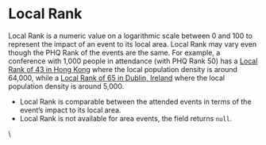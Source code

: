 # Local Rank

Local Rank is a numeric value on a logarithmic scale between 0 and 100 to represent the impact of an event to its local area. Local Rank may vary even though the PHQ Rank of the events are the same. For example, a conference with 1,000 people in attendance (with PHQ Rank 50) has a [Local Rank of 43 in Hong Kong](https://control.predicthq.com/search/events/KKtBoCYP3gWPvgGhnp) where the local population density is around 64,000, while a [Local Rank of 65 in Dublin, Ireland](https://control.predicthq.com/search/events/0lrweBnDZKrr) where the local population density is around 5,000.

* Local Rank is comparable between the attended events in terms of the event’s impact to its local area.
* Local Rank is not available for area events, the field returns `null`.

\
